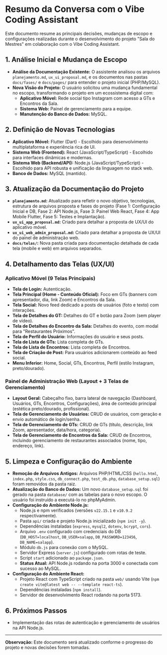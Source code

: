 # Resumo da Conversa com o Vibe Coding Assistant

Este documento resume as principais decisões, mudanças de escopo e configurações realizadas durante o desenvolvimento do projeto "Sala do Mestres" em colaboração com o Vibe Coding Assistant.

## 1. Análise Inicial e Mudança de Escopo

*   **Análise da Documentação Existente:** O assistente analisou os arquivos `planejamento.md`, `ux_ui_proposal.md`, e os documentos nas pastas `docs/fases/` e `docs/pages/` para entender o projeto inicial (PHP/MySQL).
*   **Nova Visão do Projeto:** O usuário solicitou uma mudança fundamental no escopo, transformando o projeto em um ecossistema digital com:
    *   **Aplicativo Móvel:** Rede social tipo Instagram com acesso a GTs e Encontros da Sala.
    *   **Sistema Web:** Painel de gerenciamento para a equipe.
    *   **Manutenção do Banco de Dados:** MySQL.

## 2. Definição de Novas Tecnologias

*   **Aplicativo Móvel:** Flutter (Dart) - Escolhido para desenvolvimento multiplataforma e experiência rica de UI.
*   **Sistema Web (Frontend):** React (JavaScript/TypeScript) - Escolhido para interfaces dinâmicas e modernas.
*   **Sistema Web (Backend/API):** Node.js (JavaScript/TypeScript) - Escolhido para API robusta e unificação da linguagem no stack web.
*   **Banco de Dados:** MySQL (mantido).

## 3. Atualização da Documentação do Projeto

*   **`planejamento.md`:** Atualizado para refletir o novo objetivo, tecnologias, estrutura de arquivos proposta e fases do projeto (Fase 1: Configuração Inicial e DB, Fase 2: API Node.js, Fase 3: Painel Web React, Fase 4: App Mobile Flutter, Fase 5: Testes e Implantação).
*   **`ux_ui_app_proposal.md`:** Criado para detalhar a proposta de UX/UI do aplicativo móvel.
*   **`ux_ui_web_admin_proposal.md`:** Criado para detalhar a proposta de UX/UI do painel de administração web.
*   **`docs/telas/`:** Nova pasta criada para documentação detalhada de cada tela (mobile e web) em arquivos separados.

## 4. Detalhamento das Telas (UX/UI)

### Aplicativo Móvel (9 Telas Principais)
*   **Tela de Login:** Autenticação.
*   **Tela Principal (Home - Conteúdo Oficial):** Foco em GTs (banners com apresentador, dia, link Zoom) e Encontros da Sala.
*   **Tela Social:** Novo feed dedicado a posts de usuários (foto e texto) com interações.
*   **Tela de Detalhes do GT:** Detalhes do GT e botão para Zoom (sem player de vídeo).
*   **Tela de Detalhes do Encontro da Sala:** Detalhes do evento, com modal para "Restaurantes Próximos".
*   **Tela de Perfil do Usuário:** Informações do usuário e seus posts.
*   **Tela de Lista de GTs:** Lista completa de GTs.
*   **Tela de Lista de Encontros:** Lista completa de Encontros.
*   **Tela de Criação de Post:** Para usuários adicionarem conteúdo ao feed social.
*   **Menu Inferior:** Home, Social, GTs, Encontros, Perfil (estilo Instagram, preto/dourado).

### Painel de Administração Web (Layout + 3 Telas de Gerenciamento)
*   **Layout Geral:** Cabeçalho fixo, barra lateral de navegação (Dashboard, Usuários, GTs, Encontros, Configurações), área de conteúdo principal (estética preto/dourado, profissional).
*   **Tela de Gerenciamento de Usuários:** CRUD de usuários, com geração e envio automático de login/senha.
*   **Tela de Gerenciamento de GTs:** CRUD de GTs (título, descrição, link Zoom, apresentador, data/hora, categoria).
*   **Tela de Gerenciamento de Encontros da Sala:** CRUD de Encontros, incluindo gerenciamento de restaurantes associados (nome, tipo, endereço, link).

## 5. Limpeza e Configuração do Ambiente

*   **Remoção de Arquivos Antigos:** Arquivos PHP/HTML/CSS (`hello.html`, `index.php`, `style.css`, `db_connect.php`, `test_db.php`, `database_setup.sql`) foram removidos da pasta raiz.
*   **Atualização do Banco de Dados:** Um novo `database_setup.sql` foi gerado na pasta `database/` com as tabelas para o novo escopo. O usuário foi instruído a executá-lo no phpMyAdmin.
*   **Configuração do Ambiente Node.js:**
    *   Node.js e npm verificados (versões `v22.15.1` e `v10.9.2` respectivamente).
    *   Pasta `api/` criada e projeto Node.js inicializado (`npm init -y`).
    *   Dependências instaladas (`express`, `mysql2`, `dotenv`, `bcrypt`, `cors`).
    *   Arquivo `.env` configurado com credenciais do DB (`DB_HOST=localhost`, `DB_USER=salapp`, `DB_PASSWORD=123456`, `DB_NAME=salapp`).
    *   Módulo `db.js` para conexão com o MySQL.
    *   Servidor Express (`server.js`) configurado com rotas de teste.
    *   Script `start` adicionado ao `package.json`.
    *   **Status Atual:** API Node.js rodando na porta 3000 e conectada com sucesso ao MySQL.
*   **Configuração do Ambiente React:**
    *   Projeto React com TypeScript criado na pasta `web/` usando Vite (`npm create vite@latest web -- --template react-ts`).
    *   Dependências instaladas (`npm install`).
    *   Servidor de desenvolvimento React rodando na porta 5173.

## 6. Próximos Passos

*   Implementação das rotas de autenticação e gerenciamento de usuários na API Node.js.

---

**Observação:** Este documento será atualizado conforme o progresso do projeto e novas decisões forem tomadas.